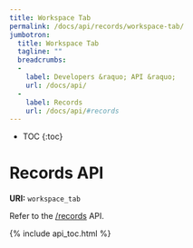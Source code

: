 ```yaml
---
title: Workspace Tab
permalink: /docs/api/records/workspace-tab/
jumbotron:
  title: Workspace Tab
  tagline: ""
  breadcrumbs:
  -
    label: Developers &raquo; API &raquo;
    url: /docs/api/
  -
    label: Records
    url: /docs/api/#records
---
```


* TOC
{:toc}

# Records API

**URI:** `workspace_tab`

Refer to the [/records](/docs/api/modules/records/) API.

{% include api_toc.html %}
